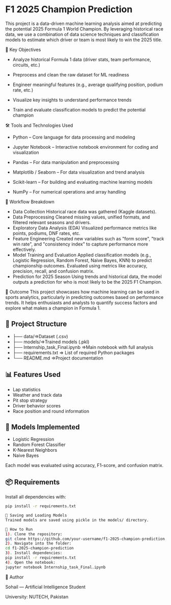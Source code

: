 # F1 2025 Champion Prediction

This project is a data-driven machine learning analysis aimed at predicting the potential 2025 Formula 1 World Champion. By leveraging historical race data, we use a combination of data science techniques and classification models to estimate which driver or team is most likely to win the 2025 title.

📌 Key Objectives
- Analyze historical Formula 1 data (driver stats, team performance, circuits, etc.)

- Preprocess and clean the raw dataset for ML readiness

- Engineer meaningful features (e.g., average qualifying position, podium rate, etc.)

- Visualize key insights to understand performance trends

- Train and evaluate classification models to predict the potential champion

🛠️ Tools and Technologies Used
- Python – Core language for data processing and modeling

- Jupyter Notebook – Interactive notebook environment for coding and visualization

- Pandas – For data manipulation and preprocessing

- Matplotlib / Seaborn – For data visualization and trend analysis

- Scikit-learn – For building and evaluating machine learning models

- NumPy – For numerical operations and array handling

🧪 Workflow Breakdown
- Data Collection
Historical race data was gathered (Kaggle datasets).
- Data Preprocessing
Cleaned missing values, unified formats, and filtered relevant seasons and drivers.
- Exploratory Data Analysis (EDA)
Visualized performance metrics like points, podiums, DNF rates, etc.
- Feature Engineering
Created new variables such as "form score", "track win rate", and "consistency index" to capture performance more effectively.
- Model Training and Evaluation
Applied classification models (e.g., Logistic Regression, Random Forest, Naive Bayes, KNN) to predict championship outcomes.
Evaluated using metrics like accuracy, precision, recall, and confusion matrix.
- Prediction for 2025 Season
Using trends and historical data, the model outputs a prediction for who is most likely to be the 2025 F1 Champion.

🎯 Outcome
This project showcases how machine learning can be used in sports analytics, particularly in predicting outcomes based on performance trends. It helps enthusiasts and analysts to quantify success factors and explore what makes a champion in Formula 1.

## 📁 Project Structure
- ├── data/=>Dataset (.csv)
- ├── models/=>Trained models (.pkl)
- ├── Internship_task_Final.ipynb =>Main notebook with full analysis
- ├── requirements.txt => List of required Python packages
- └── README.md =>Project documentation


## 📊 Features Used
- Lap statistics
- Weather and track data
- Pit stop strategy
- Driver behavior scores
- Race position and round information

## 📌 Models Implemented
- Logistic Regression
- Random Forest Classifier
- K-Nearest Neighbors
- Naive Bayes

Each model was evaluated using accuracy, F1-score, and confusion matrix.

## 📦 Requirements

Install all dependencies with:

```bash
pip install -r requirements.txt

💾 Saving and Loading Models
Trained models are saved using pickle in the models/ directory.

🚀 How to Run
1). Clone the repository:
git clone https://github.com/your-username/f1-2025-champion-prediction.git
2). Navigate into the folder:
cd f1-2025-champion-prediction
3). Install dependencies:
pip install -r requirements.txt
4). Open the notebook:
jupyter notebook Internship_task_Final.ipynb
```
📌 Author

Sohail — Artificial Intelligence Student

University: NUTECH, Pakistan
